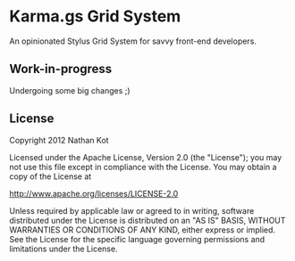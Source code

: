# Karma.gs Grid System

An opinionated Stylus Grid System for savvy front-end developers.

## Work-in-progress

Undergoing some big changes ;)

## License

Copyright 2012 Nathan Kot

Licensed under the Apache License, Version 2.0 (the "License");
you may not use this file except in compliance with the License.
You may obtain a copy of the License at

   <http://www.apache.org/licenses/LICENSE-2.0>

Unless required by applicable law or agreed to in writing, software
distributed under the License is distributed on an "AS IS" BASIS,
WITHOUT WARRANTIES OR CONDITIONS OF ANY KIND, either express or implied.
See the License for the specific language governing permissions and
limitations under the License.

[type]: http://lamb.cc/typograph/
[goldilocks]: http://goldilocksapproach.com/
